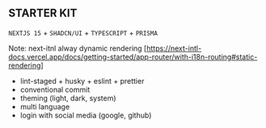 ## STARTER KIT

`NEXTJS 15` + `SHADCN/UI` + `TYPESCRIPT` + `PRISMA`

Note: next-itnl alway dynamic rendering [https://next-intl-docs.vercel.app/docs/getting-started/app-router/with-i18n-routing#static-rendering]

- lint-staged + husky + eslint + prettier
- conventional commit
- theming (light, dark, system)
- multi language
- login with social media (google, github)
